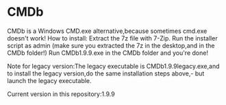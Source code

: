 # CMDb
CMDb is a Windows CMD.exe alternative,because sometimes cmd.exe doesn't work!
How to install:
Extract the 7z file with 7-Zip.
Run the installer script as admin (make sure you extracted the 7z in the desktop,and in the CMDb folder!)
Run CMDb1.9.9.exe in the CMDb folder and you're done!

Note for legacy version:The legacy executable is CMDb1.9.9legacy.exe,and to install the legacy version,do the same installation steps above,-
but launch the legacy executable.

Current version in this repository:1.9.9
